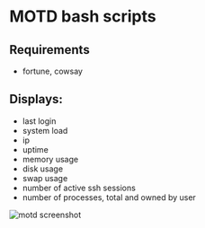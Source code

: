 # MOTD bash scripts

## Requirements
- fortune, cowsay

## Displays:
 -  last login
 -  system load
 -  ip
 -  uptime
 -  memory usage
 -  disk usage
 -  swap usage
 -  number of active ssh sessions
 -  number of processes, total and owned by user

<img src='https://raw.githubusercontent.com/xTrinch/update-motd.d/master/motd-screenshot.PNG' alt='motd screenshot'>
